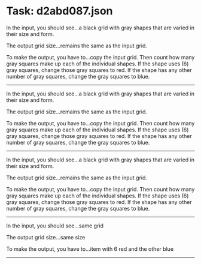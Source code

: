 # Task: d2abd087.json

In the input, you should see...a black grid with gray shapes that are varied in their size and form.

The output grid size...remains the same as the input grid.

To make the output, you have to...copy the input grid. Then count how many gray squares make up each of the individual shapes. If the shape uses (6) gray squares, change those gray squares to red. If the shape has any other number of gray squares, change the gray squares to blue.

---

In the input, you should see...a black grid with gray shapes that are varied in their size and form.

The output grid size...remains the same as the input grid.

To make the output, you have to...copy the input grid. Then count how many gray squares make up each of the individual shapes. If the shape uses (6) gray squares, change those gray squares to red. If the shape has any other number of gray squares, change the gray squares to blue.

---

In the input, you should see...a black grid with gray shapes that are varied in their size and form.

The output grid size...remains the same as the input grid.

To make the output, you have to...copy the input grid. Then count how many gray squares make up each of the individual shapes. If the shape uses (6) gray squares, change those gray squares to red. If the shape has any other number of gray squares, change the gray squares to blue.

---

In the input, you should see...same grid

The output grid size...same size

To make the output, you have to...item with 6 red and the other blue

---

